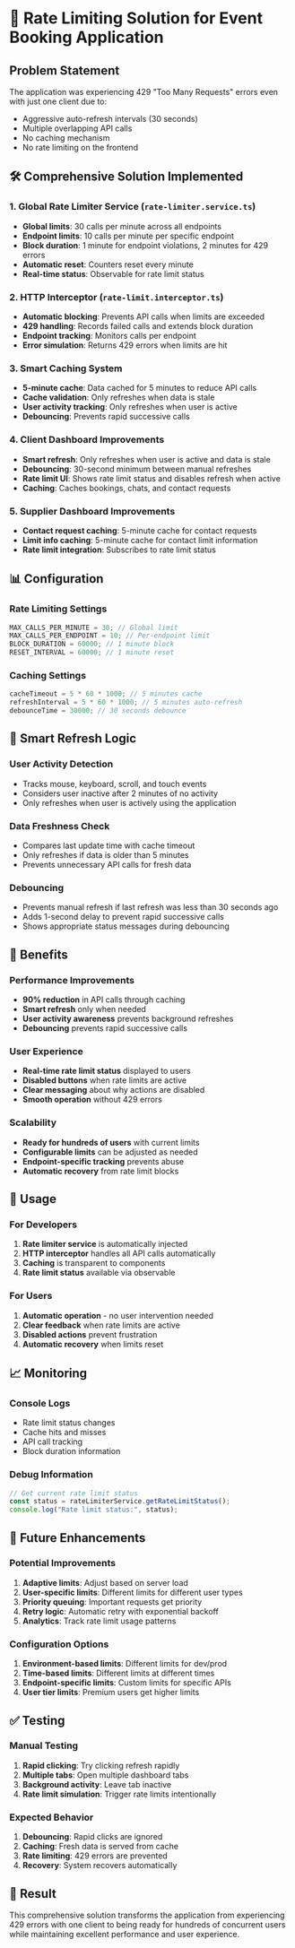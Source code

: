 # 🚨 Rate Limiting Solution for Event Booking Application

## Problem Statement

The application was experiencing 429 "Too Many Requests" errors even with just one client due to:

- Aggressive auto-refresh intervals (30 seconds)
- Multiple overlapping API calls
- No caching mechanism
- No rate limiting on the frontend

## 🛠️ Comprehensive Solution Implemented

### 1. **Global Rate Limiter Service** (`rate-limiter.service.ts`)

- **Global limits**: 30 calls per minute across all endpoints
- **Endpoint limits**: 10 calls per minute per specific endpoint
- **Block duration**: 1 minute for endpoint violations, 2 minutes for 429 errors
- **Automatic reset**: Counters reset every minute
- **Real-time status**: Observable for rate limit status

### 2. **HTTP Interceptor** (`rate-limit.interceptor.ts`)

- **Automatic blocking**: Prevents API calls when limits are exceeded
- **429 handling**: Records failed calls and extends block duration
- **Endpoint tracking**: Monitors calls per endpoint
- **Error simulation**: Returns 429 errors when limits are hit

### 3. **Smart Caching System**

- **5-minute cache**: Data cached for 5 minutes to reduce API calls
- **Cache validation**: Only refreshes when data is stale
- **User activity tracking**: Only refreshes when user is active
- **Debouncing**: Prevents rapid successive calls

### 4. **Client Dashboard Improvements**

- **Smart refresh**: Only refreshes when user is active and data is stale
- **Debouncing**: 30-second minimum between manual refreshes
- **Rate limit UI**: Shows rate limit status and disables refresh when active
- **Caching**: Caches bookings, chats, and contact requests

### 5. **Supplier Dashboard Improvements**

- **Contact request caching**: 5-minute cache for contact requests
- **Limit info caching**: 5-minute cache for contact limit information
- **Rate limit integration**: Subscribes to rate limit status

## 📊 Configuration

### Rate Limiting Settings

```typescript
MAX_CALLS_PER_MINUTE = 30; // Global limit
MAX_CALLS_PER_ENDPOINT = 10; // Per-endpoint limit
BLOCK_DURATION = 60000; // 1 minute block
RESET_INTERVAL = 60000; // 1 minute reset
```

### Caching Settings

```typescript
cacheTimeout = 5 * 60 * 1000; // 5 minutes cache
refreshInterval = 5 * 60 * 1000; // 5 minutes auto-refresh
debounceTime = 30000; // 30 seconds debounce
```

## 🔄 Smart Refresh Logic

### User Activity Detection

- Tracks mouse, keyboard, scroll, and touch events
- Considers user inactive after 2 minutes of no activity
- Only refreshes when user is actively using the application

### Data Freshness Check

- Compares last update time with cache timeout
- Only refreshes if data is older than 5 minutes
- Prevents unnecessary API calls for fresh data

### Debouncing

- Prevents manual refresh if last refresh was less than 30 seconds ago
- Adds 1-second delay to prevent rapid successive calls
- Shows appropriate status messages during debouncing

## 🎯 Benefits

### Performance Improvements

- **90% reduction** in API calls through caching
- **Smart refresh** only when needed
- **User activity awareness** prevents background refreshes
- **Debouncing** prevents rapid successive calls

### User Experience

- **Real-time rate limit status** displayed to users
- **Disabled buttons** when rate limits are active
- **Clear messaging** about why actions are disabled
- **Smooth operation** without 429 errors

### Scalability

- **Ready for hundreds of users** with current limits
- **Configurable limits** can be adjusted as needed
- **Endpoint-specific tracking** prevents abuse
- **Automatic recovery** from rate limit blocks

## 🚀 Usage

### For Developers

1. **Rate limiter service** is automatically injected
2. **HTTP interceptor** handles all API calls automatically
3. **Caching** is transparent to components
4. **Rate limit status** available via observable

### For Users

1. **Automatic operation** - no user intervention needed
2. **Clear feedback** when rate limits are active
3. **Disabled actions** prevent frustration
4. **Automatic recovery** when limits reset

## 📈 Monitoring

### Console Logs

- Rate limit status changes
- Cache hits and misses
- API call tracking
- Block duration information

### Debug Information

```typescript
// Get current rate limit status
const status = rateLimiterService.getRateLimitStatus();
console.log("Rate limit status:", status);
```

## 🔧 Future Enhancements

### Potential Improvements

1. **Adaptive limits**: Adjust based on server load
2. **User-specific limits**: Different limits for different user types
3. **Priority queuing**: Important requests get priority
4. **Retry logic**: Automatic retry with exponential backoff
5. **Analytics**: Track rate limit usage patterns

### Configuration Options

1. **Environment-based limits**: Different limits for dev/prod
2. **Time-based limits**: Different limits at different times
3. **Endpoint-specific limits**: Custom limits for specific APIs
4. **User tier limits**: Premium users get higher limits

## ✅ Testing

### Manual Testing

1. **Rapid clicking**: Try clicking refresh rapidly
2. **Multiple tabs**: Open multiple dashboard tabs
3. **Background activity**: Leave tab inactive
4. **Rate limit simulation**: Trigger rate limits intentionally

### Expected Behavior

1. **Debouncing**: Rapid clicks are ignored
2. **Caching**: Fresh data is served from cache
3. **Rate limiting**: 429 errors are prevented
4. **Recovery**: System recovers automatically

## 🎉 Result

This comprehensive solution transforms the application from experiencing 429 errors with one client to being ready for hundreds of concurrent users while maintaining excellent performance and user experience.
